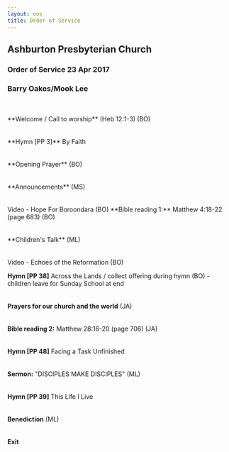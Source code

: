 ```yaml
---
layout: oos
title: Order of Service
---
```

## Ashburton Presbyterian Church
### Order of Service 23 Apr 2017
### Barry Oakes/Mook Lee

<br>
<br>
**Welcome / Call to worship**  (Heb 12:1-3) (BO)
<br>
<br>
<br>
**Hymn [PP 3]** By Faith
<br>
<br>
<br>
**Opening Prayer** (BO)
<br>
<br>
<br>
**Announcements** (MS)
<br>
<br>
<br>
Video - Hope For Boroondara (BO)
**Bible reading 1:** Matthew 4:18-22 (page 683) (BO)
<br>
<br>
<br>
**Children's Talk** (ML)
<br>
<br>
<br>
Video - Echoes of the Reformation (BO)

**Hymn [PP 38]** Across the Lands / collect offering during hymn  (BO) - children leave for Sunday School at end
<br>
<br>
<br>
**Prayers for our church and the world** (JA)
<br>
<br>
<br>
**Bible reading 2:** Matthew 28:16-20 (page 706) (JA)
<br>
<br>
<br>
**Hymn [PP 48]** Facing a Task Unfinished
<br>
<br>
<br>
**Sermon:** "DISCIPLES MAKE DISCIPLES"  (ML) 
<br>
<br>
<br>
**Hymn [PP 39]** This Life I Live
<br>
<br>
<br>
**Benediction** (ML)
<br>
<br>
<br>
**Exit**


